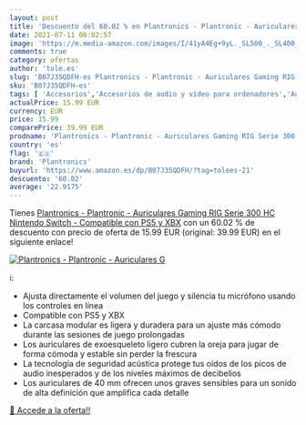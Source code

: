 ```yaml
---
layout: post
title: 'Descuento del 60.02 % en Plantronics - Plantronic - Auriculares G'
date: 2021-07-11 06:02:57
image: 'https://m.media-amazon.com/images/I/41yA4Eg+9yL._SL500_._SL400_.jpg'
comments: true
category: ofertas
author: 'tole.es'
slug: 'B07J35QDFH-es Plantronics - Plantronic - Auriculares Gaming RIG Serie...'
sku: 'B07J35QDFH-es'
tags: [ 'Accesorios','Accesorios de audio y vídeo para ordenadores','Auriculares con micrófonos','Auriculares para equipo de audio','Auriculares y accesorios','Electrónica','Informática','nintendo','plantronics','ps5', ]
actualPrice: 15.99 EUR
currency: EUR
price: 15.99
comparePrice: 39.99 EUR
prodname: 'Plantronics - Plantronic - Auriculares Gaming RIG Serie 300 HC  Nintendo Switch  - Compatible con PS5 y XBX'
country: 'es'
flag: '🇪🇸'
brand: 'Plantronics'
buyurl: 'https://www.amazon.es/dp/B07J35QDFH/?tag=tolees-21'
descuento: '60.02'
average: '22.9175'
---
```


Tienes [Plantronics - Plantronic - Auriculares Gaming RIG Serie 300 HC  Nintendo Switch  - Compatible con PS5 y XBX](https://www.amazon.es/dp/B07J35QDFH/?tag=tolees-21) con un 60.02 % de descuento con precio de oferta de 15.99 EUR (original: 39.99 EUR) en el siguiente enlace!

[![Plantronics - Plantronic - Auriculares G](https://m.media-amazon.com/images/I/41yA4Eg+9yL._SL500_._SL400_.jpg)](https://www.amazon.es/dp/B07J35QDFH/?tag=tolees-21)

ℹ️:

- Ajusta directamente el volumen del juego y silencia tu micrófono usando los controles en línea
- Compatible con PS5 y XBX
- La carcasa modular es ligera y duradera para un ajuste más cómodo durante las sesiones de juego prolongadas
- Los auriculares de exoesqueleto ligero cubren la oreja para jugar de forma cómoda y estable sin perder la frescura
- La tecnología de seguridad acústica protege tus oídos de los picos de audio inesperados y de los niveles máximos de decibelios
- Los auriculares de 40 mm ofrecen unos graves sensibles para un sonido de alta definición que amplifica cada detalle

[🛒 Accede a la oferta!!](https://www.amazon.es/dp/B07J35QDFH/?tag=tolees-21)
